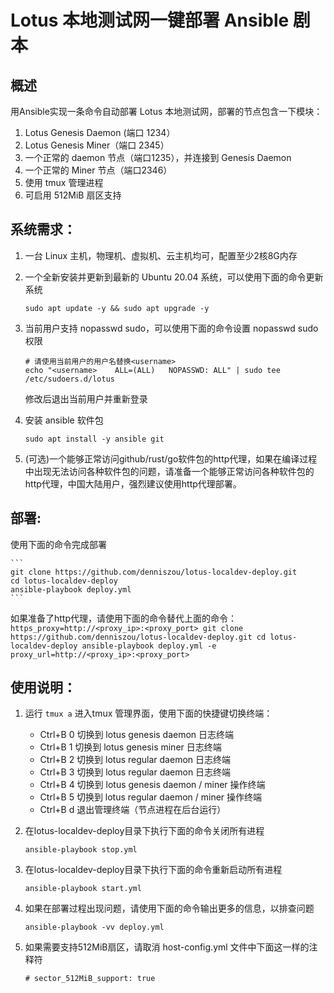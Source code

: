 # Lotus 本地测试网一键部署 Ansible 剧本
## 概述
用Ansible实现一条命令自动部署 Lotus 本地测试网，部署的节点包含一下模块：
1. Lotus Genesis Daemon (端口 1234）
2. Lotus Genesis Miner（端口 2345）
3. 一个正常的 daemon 节点（端口1235），并连接到 Genesis Daemon
4. 一个正常的 Miner 节点（端口2346）
5. 使用 tmux 管理进程
6. 可启用 512MiB 扇区支持


## 系统需求：
1. 一台 Linux 主机，物理机、虚拟机、云主机均可，配置至少2核8G内存
2. 一个全新安装并更新到最新的 Ubuntu 20.04 系统，可以使用下面的命令更新系统
    ```
    sudo apt update -y && sudo apt upgrade -y
    ```

3. 当前用户支持 nopasswd sudo，可以使用下面的命令设置 nopasswd sudo 权限
    ```
    # 请使用当前用户的用户名替换<username>
    echo "<username> 	ALL=(ALL)	NOPASSWD: ALL" | sudo tee /etc/sudoers.d/lotus
    ```
    修改后退出当前用户并重新登录
4. 安装 ansible 软件包
    ```
    sudo apt install -y ansible git
    ```
5. (可选)一个能够正常访问github/rust/go软件包的http代理，如果在编译过程中出现无法访问各种软件包的问题，请准备一个能够正常访问各种软件包的http代理，中国大陆用户，强烈建议使用http代理部署。


## 部署:
使用下面的命令完成部署

    ```
    git clone https://github.com/denniszou/lotus-localdev-deploy.git
    cd lotus-localdev-deploy
    ansible-playbook deploy.yml
    ```
如果准备了http代理，请使用下面的命令替代上面的命令：
    ```
    https_proxy=http://<proxy_ip>:<proxy_port> git clone https://github.com/denniszou/lotus-localdev-deploy.git
    cd lotus-localdev-deploy
    ansible-playbook deploy.yml -e proxy_url=http://<proxy_ip>:<proxy_port>
    ```

## 使用说明：
1. 运行 ```tmux a``` 进入tmux 管理界面，使用下面的快捷键切换终端：

    * Ctrl+B 0 切换到 lotus genesis daemon 日志终端
    * Ctrl+B 1 切换到 lotus genesis miner 日志终端
    * Ctrl+B 2 切换到 lotus regular daemon 日志终端
    * Ctrl+B 3 切换到 lotus regular daemon 日志终端
    * Ctrl+B 4 切换到 lotus genesis daemon / miner 操作终端
    * Ctrl+B 5 切换到 lotus regular daemon / miner 操作终端
    * Ctrl+B d 退出管理终端（节点进程在后台运行）

2. 在lotus-localdev-deploy目录下执行下面的命令关闭所有进程
   ```
   ansible-playbook stop.yml
   ``` 

3. 在lotus-localdev-deploy目录下执行下面的命令重新启动所有进程
   ```
   ansible-playbook start.yml
   ``` 

4. 如果在部署过程出现问题，请使用下面的命令输出更多的信息，以排查问题
   ```
   ansible-playbook -vv deploy.yml
   ```

5. 如果需要支持512MiB扇区，请取消 host-config.yml 文件中下面这一样的注释符
    ```
    # sector_512MiB_support: true
    ```
